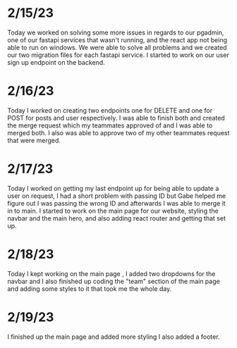 # 2/15/23

Today we worked on solving some more issues in regards to our pgadmin, one of our fastapi services that wasn't running, and the react app not being able to run on windows. We were able to solve all problems and we created our two migration files for each fastapi service. I started to work on our user sign up endpoint on the backend.

# 2/16/23

Today I worked on creating two endpoints one for DELETE and one for POST for posts and user respectively. I was able to finish both and created the merge request which my teammates approved of and I was able to merged both. I also was able to approve two of my other teammates request that were merged.

# 2/17/23

Today I worked on getting my last endpoint up for being able to update a user on request, I had a short problem with passing ID but Gabe helped me figure out I was passing the wrong ID and afterwards I was able to merge it in to main. I started to work on the main page for our website, styling the navbar and the main hero, and also adding react router and getting that set up.

# 2/18/23

Today I kept working on the main page , I added two dropdowns for the navbar and I also finished up coding the "team" section of the main page and adding some styles to it that took me the whole day.

# 2/19/23

I finished up the main page and added more styling I also added a footer.
